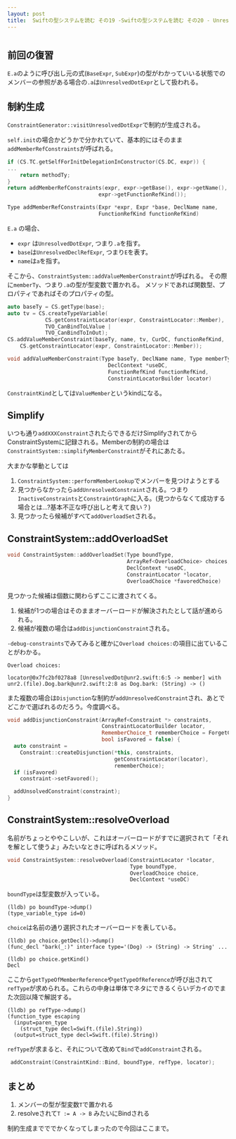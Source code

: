 ```yaml
---
layout: post
title:  Swiftの型システムを読む その19 -Swiftの型システムを読む その20 - UnresolvedDotExprの型推論(制約生成〜Simplify)
---
```


# 

## 前回の復習
`E.a`のように呼び出し元の式(`BaseExpr`, `SubExpr`)の型がわかっていいる状態でのメンバーの参照がある場合の`.a`は`UnresolvedDotExpr`として扱われる。

##  制約生成
`ConstraintGenerator::visitUnresolvedDotExpr`で制約が生成される。

 `self.init`の場合かどうかで分かれていて、基本的にはそのまま`addMemberRefConstraints`が呼ばれる。

```cpp
if (CS.TC.getSelfForInitDelegationInConstructor(CS.DC, expr)) { 
... 
	return methodTy;
}
return addMemberRefConstraints(expr, expr->getBase(), expr->getName(),
                             expr->getFunctionRefKind());

```


```cpp
Type addMemberRefConstraints(Expr *expr, Expr *base, DeclName name,
                             FunctionRefKind functionRefKind)
```

`E.a` の場合、

+ `expr` は`UnresolvedDotExpr`, つまり`.a`を指す。
+ `base`は`UnresolvedDeclRefExpr`, つまり`E`を表す。
+ `name`は`a`を指す。

そこから、`ConstraintSystem::addValueMemberConstraint`が呼ばれる。
その際に`memberTy`、つまり`.a`の型が型変数で置かれる。
メソッドであれば関数型、プロパティであればそのプロパティの型。

```cpp
auto baseTy = CS.getType(base);
auto tv = CS.createTypeVariable(
            CS.getConstraintLocator(expr, ConstraintLocator::Member),
            TVO_CanBindToLValue |
            TVO_CanBindToInOut);
CS.addValueMemberConstraint(baseTy, name, tv, CurDC, functionRefKind,
    CS.getConstraintLocator(expr, ConstraintLocator::Member));
```

```cpp
void addValueMemberConstraint(Type baseTy, DeclName name, Type memberTy,
                                DeclContext *useDC,
                                FunctionRefKind functionRefKind,
                                ConstraintLocatorBuilder locator)
```


`ConstraintKind`としては`ValueMember`というkindになる。

## Simplify

いつも通り`addXXXConstraint`されたらできるだけSimplifyされてからConstraintSystemに記録される。Memberの制約の場合は`ConstraintSystem::simplifyMemberConstraint`がそれにあたる。
	

大まかな挙動としては
1. `ConstraintSystem::performMemberLookup`でメンバーを見つけようとする
2. 見つからなかったら`addUnresolvedConstraint`される。つまり`InactiveConstraints`と`ConstraintGraph`に入る。(見つからなくて成功する場合とは…?基本不正な呼び出しと考えて良い？)
3. 見つかったら候補がすべて`addOverloadSet`される。


## ConstraintSystem::addOverloadSet

```cpp
void ConstraintSystem::addOverloadSet(Type boundType,
                                      ArrayRef<OverloadChoice> choices,
                                      DeclContext *useDC,
                                      ConstraintLocator *locator,
                                      OverloadChoice *favoredChoice)
```

見つかった候補は個数に関わらずここに渡されてくる。

1. 候補が1つの場合はそのままオーバーロードが解決されたとして話が進められる。
2. 候補が複数の場合は`addDisjunctionConstraint`される。

`-debug-constraints`でみてみると確かに`Overload choices:`の項目に出ていることがわかる。

```
Overload choices:

locator@0x7fc2bf0278a8 [UnresolvedDot@unr2.swift:6:5 -> member] with unr2.(file).Dog.bark@unr2.swift:2:8 as Dog.bark: (String) -> ()
```


また複数の場合は`Disjunction`な制約が`addUnresolvedConstraint`され、あとでどこかで選ばれるのだろう。今度調べる。

```cpp
void addDisjunctionConstraint(ArrayRef<Constraint *> constraints,
                              ConstraintLocatorBuilder locator,
                              RememberChoice_t rememberChoice = ForgetChoice,
                              bool isFavored = false) {
  auto constraint =
    Constraint::createDisjunction(*this, constraints,
                                  getConstraintLocator(locator),
                                  rememberChoice);
  if (isFavored)
    constraint->setFavored();

  addUnsolvedConstraint(constraint);
}
```

## ConstraintSystem::resolveOverload

名前がちょっとややこしいが、これはオーバーロードがすでに選択されて「それを解として使うよ」みたいなときに呼ばれるメソッド。

```cpp
void ConstraintSystem::resolveOverload(ConstraintLocator *locator,
                                       Type boundType,
                                       OverloadChoice choice,
                                       DeclContext *useDC)
```

 `boundType`は型変数が入っている。

```
(lldb) po boundType->dump()
(type_variable_type id=0)
```

`choice`は名前の通り選択されたオーバーロードを表している。

```
(lldb) po choice.getDecl()->dump()
(func_decl "bark(_:)" interface type='(Dog) -> (String) -> String' ...
```

```
(lldb) po choice.getKind()
Decl
```


ここから`getTypeOfMemberReference`や`getTypeOfReference`が呼び出されて`refType`が求められる。これらの中身は単体でネタにできるくらいデカイのでまた次回以降で解説する。


```
(lldb) po refType->dump()
(function_type escaping
  (input=paren_type
    (struct_type decl=Swift.(file).String))
  (output=struct_type decl=Swift.(file).String))
```

`refType`が求まると、それについて改めて`Bind`で`addConstraint`される。

```cpp
 addConstraint(ConstraintKind::Bind, boundType, refType, locator);
```


## まとめ

1. メンバーの型が型変数`T`で置かれる
2. resolveされて`T := A -> B` みたいにBindされる

制約生成までででかくなってしまったので今回はここまで。
